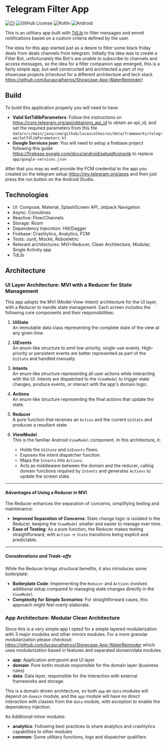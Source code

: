 # Telegram Filter App

[![CI](https://github.com/lucascalheiros/TelegramFilterApp/actions/workflows/android.yml/badge.svg)](https://github.com/lucascalheiros/TelegramFilterApp/actions/workflows/android.yml)
![GitHub License](https://img.shields.io/github/license/lucascalheiros/TelegramFilterApp)
![Kotlin](https://img.shields.io/badge/kotlin-2.1.0-blue.svg?logo=kotlin)
![Android](https://img.shields.io/badge/Android-yellow?logo=Android)

This is an utilitary app built with [TdLib](https://core.telegram.org/tdlib) to filter messages and emmit notifications based on a custom criteria defined by the user.

The ideia for this app started just as a desire to filter some black friday deals from deals channels from telegram. Initially the idea was to create a Filter Bot, unfortunately the Bot's are unable to subscribe to channels
and access messages, so the idea for a filter companion app emerged, this is a fairly simple app, but well constructed and architected a part of my showcase projects (checkout for a different architecture and tech stack https://github.com/lucascalheiros/Showcase-App-WaterReminder)

## Build

To build this application properly you will need to have:

* **Valid SetTdlibParameters**: Follow the instructions on https://core.telegram.org/api/obtaining_api_id to obtain an api_id, and set the required parameters from this file `data/src/main/java/com/github/lucascalheiros/data/frameworks/telegram/SetTdlibParameters.kt`
* **Google Services json**: You will need to setup a firebase project following this guide https://firebase.google.com/docs/android/setup#console to replace `app/google-services.json`

After that you may as well provide the FCM credential to the app you created on the telegram setup https://my.telegram.org/apps and then just press the run button on the Android Studio.

## Technologies

* UI: Compose, Material, SplashScreen API, Jetpack Navigation 
* Async: Coroutines
* Reactive: Flow/Channels
* Storage: Room
* Dependency Injecntion: Hilt/Dagger
* Firebase: Crashlytics, Analytics, FCM
* Tests: Junit, Mockk, Roboeletric
* Relevant architectures: MVI+Reducer, Clean Architecture, Modular, Single Activity app
* TdLib

## Architecture

### UI Layer Architecture: MVI with a Reducer for State Management

This app adopts the MVI (Model-View-Intent) architecture for the UI layer, with a Reducer to handle state management. Each screen includes the following core components and their responsibilities:

1. **UiState**  
   An immutable data class representing the complete state of the view at any given time.

2. **UiEvents**  
   An enum-like structure to emit low-priority, single-use events. High-priority or persistent events are better represented as part of the `UiState` and handled manually.

3. **Intents**  
   An enum-like structure representing all user actions while interacting with the UI. Intents are dispatched to the `ViewModel` to trigger state changes, produce events, or interact with the app's domain logic.

4. **Actions**  
   An enum-like structure representing the final actions that update the state.

5. **Reducer**  
   A pure function that receives an `Action` and the current `UiState` and produces a resultant state.

6. **ViewModel**  
   This is the familiar Android `ViewModel` component. In this architecture, it:  
   - Holds the `UiState` and `UiEvents` flows.  
   - Exposes the intent dispatcher function.  
   - Maps the `Intents` into `Actions`.  
   - Acts as middleware between the domain and the reducer, calling domain functions required by `Intents` and generates `Actions` to update the screen state.

---

#### Advantages of Using a Reducer in MVI

The Reducer enhances the separation of concerns, simplifying testing and maintenance:  
- **Improved Separation of Concerns**: State change logic is isolated in the Reducer, keeping the `ViewModel` smaller and easier to manage over time.  
- **Ease of Testing**: As a pure function, the Reducer makes testing straightforward, with `Action` → `State` transitions being explicit and predictable.

---

##### Considerations and Trade-offs

While the Reducer brings structural benefits, it also introduces some boilerplate:  
- **Boilerplate Code**: Implementing the `Reducer` and `Actions` involves additional setup compared to managing state changes directly in the `ViewModel`.  
- **Complexity for Simple Scenarios**: For straightforward cases, this approach might feel overly elaborate.

### App Architecture: Modular Clean Architecture

Since this is a very simple app I opted for a simple layered modularization with 3 major modules and other minors modules. For a more granular modularization please checkout: https://github.com/lucascalheiros/Showcase-App-WaterReminder which uses modularization based in features and separated domain/data modules.

* **app**: Application entrypoint and UI layer
* **domain**: Pure kotlin module responsible for the domain layer (business rules)
* **data**: Data layer, responsible for the interaction with external frameworks and storage.

This is a domain driven architecture, so both `app` an `data` modules will depend on `domain` module, and the `app` module will have no direct interaction with classes from the `data` module, with exception to enable the dependency injection.

As Additional minor modules:
* **analytics**: Following best practices to share analytics and crashlytics capabilities to other modules
* **common**: Some utilitary functions, logs and dispatcher qualifiers




